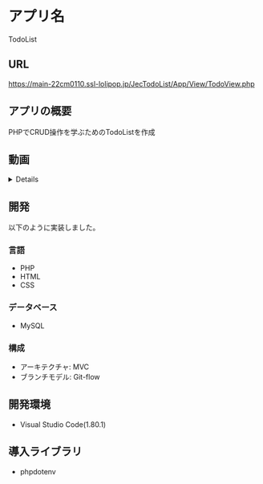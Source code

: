 # アプリ名
TodoList

## URL
https://main-22cm0110.ssl-lolipop.jp/JecTodoList/App/View/TodoView.php

## アプリの概要
PHPでCRUD操作を学ぶためのTodoListを作成

## 動画
<details>  

https://github.com/KakizakiHayate/jec-todo-list/assets/109132975/563582ad-9da3-41c5-81ec-c61f0adc1997

</details>

## 開発
以下のように実装しました。
### 言語
- PHP
- HTML
- CSS
### データベース
- MySQL
### 構成
- アーキテクチャ: MVC
- ブランチモデル: Git-flow

## 開発環境
- Visual Studio Code(1.80.1)

## 導入ライブラリ
- phpdotenv
